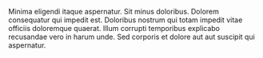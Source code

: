 Minima eligendi itaque aspernatur. Sit minus doloribus. Dolorem consequatur qui impedit est. Doloribus nostrum qui totam impedit vitae officiis doloremque quaerat. Illum corrupti temporibus explicabo recusandae vero in harum unde. Sed corporis et dolore aut aut suscipit qui aspernatur.